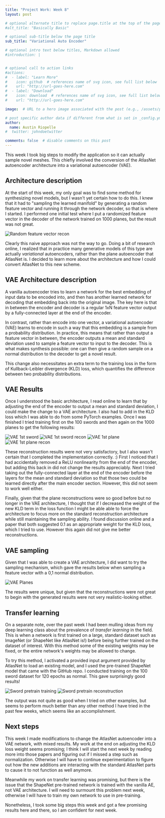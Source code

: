 ```yaml
---
title: "Project Work: Week 8"
layout: post

# optional alternate title to replace page.title at the top of the page
#alt_title: "Basically Basic"

# optional sub-title below the page title
sub_title: "Variational Auto Encoder"

# optional intro text below titles, Markdown allowed
#introduction: |


# optional call to action links
#actions:
#  - label: "Learn More"
#    icon: github  # references name of svg icon, see full list below
#    url: "http://url-goes-here.com"
#  - label: "Download"
#    icon: download  # references name of svg icon, see full list below
#    url: "http://url-goes-here.com"

image:  # URL to a hero image associated with the post (e.g., /assets/page-pic.jpg)

# post specific author data if different from what is set in _config.yml
author:
  name: Austin Riopelle
#  twitter: johndoetwitter

comments: false  # disable comments on this post
---
```

This week I took big steps to modify the application so it can actually sample novel meshes. This chiefly involved the conversion of the AtlasNet autoencoder architecture into a variational autoencoder (VAE).

## Architecture description

At the start of this week, my only goal was to find some method for synthesizing novel models, but I wasn't yet certain how to do this. I knew that it had to "sampling the learned manifold" by generating a random feature vector and running it through the network decoder, so that is where I started. I performed one initial test where I put a randomized feature vector in the decoder of the network trained on 1000 planes, but the result was not great.

![Random feature vector recon](http://project-rodin.org/pics/random_plane.png)

Clearly this naive approach was not the way to go. Doing a bit of research online, I realized that in practice many generative models of this type are actually *variational* autoencoders, rather than the plane autoencoder that AtlasNet is. I decided to learn more about the architecture and how I could convert AtlasNet to this new scheme.

## VAE Architecture description

A vanilla autoencoder tries to learn a network for the best embedding of input data to be encoded into, and then has another learned network for decoding that embedding back into the original image. The key here is that in between the encoder and decoder is a regular 1xN feature vector output by a fully-connected layer at the end of the encoder.

In contrast, rather than encode into one vector, a variational autoencoder (VAE) learns to encode in such a way that this embedding is a sample from a probability distribution. In practice, this means that rather than output a feature vector in between, the encoder outputs a mean and standard deviation used to sample a feature vector to input to the decoder. This is what makes synthesis possible: one can then give a random sample on a normal distribution to the decoder to get a novel result.

This change also necessitates an extra term to the training loss in the form of Kullback-Leibler divergence (KLD) loss, which quantifies the difference between two probability distributions.

## VAE Results

Once I understood the basic architecture, I read online to learn that by adjusting the end of the encoder to output a mean and standard deviation, I could make the change to a VAE architecture. I also had to add in the KLD loss which I was able to do from some PyTorch examples. Once I was finished I tried training first on the 100 swords and then again on the 1000 planes to get the following results:

![VAE 1st sword](http://project-rodin.org/pics/vae1sword.png)
![VAE 1st sword recon](http://project-rodin.org/pics/vae1sword_recon.png)
![VAE 1st plane](http://project-rodin.org/pics/vae1plane.png)
![VAE 1st plane recon](http://project-rodin.org/pics/vae1plane_recon.png)

These reconstruction results were not very satisfactory, but I also wasn't certain that I completed the implementation correctly. :) First I noticed that I had accidentally removed a ReLU nonlinearity from the end of the encoder, but adding this back in did not change the results appreciably. Next I tried taking out the fully-connected layer at the end of the encoder before the layers for the mean and standard deviation so that those two could be learned directly after the main encoder section. However, this did not seem to work well either.

Finally, given that the plane reconstructions were so good before but no longer in the VAE architecture, I thought that if I decreased the weight of the new KLD term in the loss function I might be able able to force the architecture to focus more on the standard reconstruction architecture while still maintaining the sampling ability. I found discussion online and a paper that both suggested 0.1 as an appropriate weight for the KLD loss, which I tried to use. However this again did not give me better reconstructions.

## VAE sampling

Given that I was able to create a VAE architecture, I did want to try the sampling mechanism, which gave the results below when sampling a feature vector with a 0,1 normal distribution.

![VAE Planes](http://project-rodin.org/pics/vae2planes.png)

The results were unique, but given that the reconstructions were not great to begin with the generated results were not very realistic-looking either.

## Transfer learning

On a separate note, over the past week I had been mulling ideas from my deep learning class about the prevalence of *transfer learning* in the field. This is when a network is first trained on a large, standard dataset such as ImageNet (or ShapeNet like AtlasNet is!) before being further trained on the dataset of interest. With this method some of the existing weights may be fixed, or the entire network's weights may be allowed to change.

To try this method, I activated a provided input argument provided by AtlasNet to load an existing model, and I used the pre-trained ShapeNet model that came with the GitHub repo. I conducted training on the 100 sword dataset for 120 epochs as normal. This gave surprisingly good results!

![Sword pretrain training](http://project-rodin.org/pics/pretrain-sword.png)
![Sword pretrain reconstruction](http://project-rodin.org/pics/pretrain-sword_recon.png)

The output was not quite as good when I tried on other examples, but seems to perform much better than any other method I have tried in the past few weeks, which seems like an accomplishment.

## Next steps

This week I made modifications to change the AtlasNet autoencoder into a VAE network, with mixed results. My work at the end on adjusting the KLD loss weight seems promising; I think I will start the next week by reading more into those papers and figuring out if I missed a step such as normalization. Otherwise I will have to continue experimentation to figure out how the new additions are interacting with the standard AtlasNet parts to cause it to not function as well anymore.

Meanwhile my work on transfer learning was promising, but there is the issue that the ShapeNet pre-trained network is trained with the vanilla AE, not VAE architecture. I will need to surmount this problem next week, otherwise I will have to train my own network to use in pre-training.

Nonetheless, I took some big steps this week and got a few promising results here and there, so I am confident for next week.
